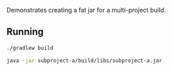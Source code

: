 Demonstrates creating a fat jar for a multi-project build.

## Running

```bash
./gradlew build

java -jar subproject-a/build/libs/subproject-a.jar
````